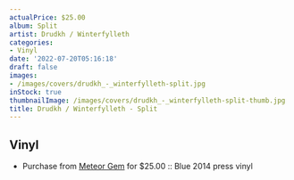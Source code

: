 ```yaml
---
actualPrice: $25.00
album: Split
artist: Drudkh / Winterfylleth
categories:
- Vinyl
date: '2022-07-20T05:16:18'
draft: false
images:
- /images/covers/drudkh_-_winterfylleth-split.jpg
inStock: true
thumbnailImage: /images/covers/drudkh_-_winterfylleth-split-thumb.jpg
title: Drudkh / Winterfylleth - Split
---
```


## Vinyl
* Purchase from [Meteor Gem](https://meteor-gem.com/products/drudkh-winterfylleth-split-12) for $25.00 :: Blue 2014 press vinyl
